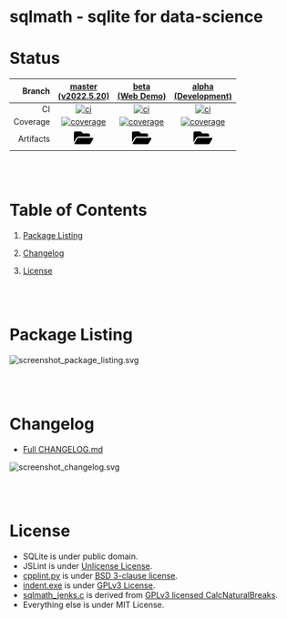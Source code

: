 # sqlmath - sqlite for data-science


# Status
| Branch | [master<br>(v2022.5.20)](https://github.com/sqlmath/sqlmath/tree/master) | [beta<br>(Web Demo)](https://github.com/sqlmath/sqlmath/tree/beta) | [alpha<br>(Development)](https://github.com/sqlmath/sqlmath/tree/alpha) |
|--:|:--:|:--:|:--:|
| CI | [![ci](https://github.com/sqlmath/sqlmath/actions/workflows/ci.yml/badge.svg?branch=master)](https://github.com/sqlmath/sqlmath/actions?query=branch%3Amaster) | [![ci](https://github.com/sqlmath/sqlmath/actions/workflows/ci.yml/badge.svg?branch=beta)](https://github.com/sqlmath/sqlmath/actions?query=branch%3Abeta) | [![ci](https://github.com/sqlmath/sqlmath/actions/workflows/ci.yml/badge.svg?branch=alpha)](https://github.com/sqlmath/sqlmath/actions?query=branch%3Aalpha) |
| Coverage | [![coverage](https://sqlmath.github.io/sqlmath/branch-alpha/.artifact/coverage/coverage_badge.svg)](https://sqlmath.github.io/sqlmath/branch-alpha/.artifact/coverage/index.html) | [![coverage](https://sqlmath.github.io/sqlmath/branch-alpha/.artifact/coverage/coverage_badge.svg)](https://sqlmath.github.io/sqlmath/branch-alpha/.artifact/coverage/index.html) | [![coverage](https://sqlmath.github.io/sqlmath/branch-alpha/.artifact/coverage/coverage_badge.svg)](https://sqlmath.github.io/sqlmath/branch-alpha/.artifact/coverage/index.html) |
| Artifacts | [<img src="asset_image_folder_open_solid.svg" height="30">](https://github.com/sqlmath/sqlmath/tree/gh-pages/branch-alpha/.artifact) | [<img src="asset_image_folder_open_solid.svg" height="30">](https://github.com/sqlmath/sqlmath/tree/gh-pages/branch-alpha/.artifact) | [<img src="asset_image_folder_open_solid.svg" height="30">](https://github.com/sqlmath/sqlmath/tree/gh-pages/branch-alpha/.artifact) |


<br><br>
# Table of Contents

1. [Package Listing](#package-listing)

2. [Changelog](#changelog)

3. [License](#license)


<br><br>
# Package Listing
![screenshot_package_listing.svg](https://sqlmath.github.io/sqlmath/branch-alpha/.artifact/screenshot_package_listing.svg)


<br><br>
# Changelog
- [Full CHANGELOG.md](CHANGELOG.md)

![screenshot_changelog.svg](https://sqlmath.github.io/sqlmath/branch-alpha/.artifact/screenshot_changelog.svg)


<br><br>
# License
- SQLite is under public domain.
- JSLint is under [Unlicense License](https://github.com/jslint-org/jslint/blob/master/LICENSE).
- [cpplint.py](cpplint.py) is under [BSD 3-clause license](https://github.com/cpplint/cpplint/blob/develop/LICENSE).
- [indent.exe](indent.exe) is under [GPLv3 License](https://www.gnu.org/licenses/gpl-3.0.txt).
- [sqlmath_jenks.c](sqlmath_jenks.c) is derived from [GPLv3 licensed CalcNaturalBreaks](https://www.geodms.nl/CalcNaturalBreaks).
- Everything else is under MIT License.
